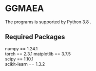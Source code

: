# GGMAEA

The programs is supported by Python 3.8 . 

## Required Packages
numpy == 1.24.1   
torch == 2.3.1
matplotlib ==  3.7.5  
scipy ==  1.10.1  
scikit-learn == 1.3.2  

